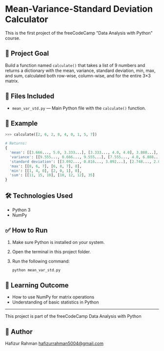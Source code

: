 # Mean-Variance-Standard Deviation Calculator

This is the first project of the freeCodeCamp "Data Analysis with Python" course.

## 📌 Project Goal

Build a function named `calculate()` that takes a list of 9 numbers and returns a dictionary with the mean, variance, standard deviation, min, max, and sum, calculated both row-wise, column-wise, and for the entire 3×3 matrix.

## 📁 Files Included

- `mean_var_std.py` &mdash; Main Python file with the `calculate()` function.

## 🧮 Example

```python
>>> calculate([2, 6, 2, 8, 4, 0, 1, 5, 7])

# Returns:
{
  'mean': [[3.666..., 5.0, 3.333...], [3.333..., 4.0, 4.0], 3.888...],
  'variance': [[9.555..., 0.666..., 9.555...], [7.555..., 4.0, 6.888...], 6.987...],
  'standard deviation': [[3.092..., 0.816..., 3.092...], [2.748..., 2.0, 2.625...], 2.643...],
  'max': [[8, 6, 7], [6, 8, 7], 8],
  'min': [[1, 4, 0], [2, 0, 1], 0],
  'sum': [[11, 15, 10], [10, 12, 12], 35]
}
```

## 🛠 Technologies Used

- Python 3
- NumPy

## ✅ How to Run

1. Make sure Python is installed on your system.
2. Open the terminal in this project folder.
3. Run the following command:

   ```bash
   python mean_var_std.py
   ```

## 🎯 Learning Outcome

- How to use NumPy for matrix operations
- Understanding of basic statistics in Python

---

This project is part of the freeCodeCamp Data Analysis with Python

## 👤 Author
Hafizur Rahman 
hafizurrahman5004@gmail.com
